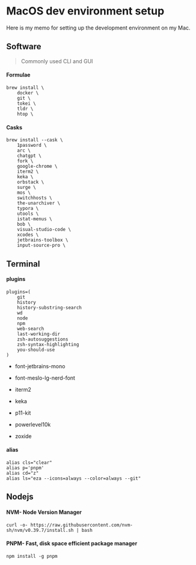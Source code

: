 # MacOS dev environment setup

Here is my memo for setting up the development environment on my Mac.

## Software

> Commonly used CLI and GUI

#### Formulae

```shell
brew install \
	docker \
	git \
	tokei \
	tldr \
	htop \
```

#### Casks

```shell
brew install --cask \
	1password \
	arc \
	chatgpt \
	fork \
	google-chrome \
	iterm2 \
	keka \
	orbstack \
	surge \
	mos \
	switchhosts \
	the-unarchiver \
	typora \
	utools \
	istat-menus \
	bob \
	visual-studio-code \
	xcodes \
	jetbrains-toolbox \
	input-source-pro \
```

## Terminal

#### plugins

```shell
plugins=(
	git 
	history 
	history-substring-search 
	wd 
	node 
	npm 
	web-search 
	last-working-dir  
	zsh-autosuggestions  
	zsh-syntax-highlighting 
	you-should-use
)
```

- font-jetbrains-mono

- font-meslo-lg-nerd-font

- iterm2

- keka

- p11-kit

- powerlevel10k

- zoxide

#### alias

```shell
alias cls="clear"
alias p='pnpm'
alias cd="z"
alias ls="eza --icons=always --color=always --git"
```

## Nodejs

#### NVM- Node Version Manager

```shell
curl -o- https://raw.githubusercontent.com/nvm-sh/nvm/v0.39.7/install.sh | bash
```

#### PNPM- Fast, disk space efficient package manager

```shell
npm install -g pnpm
```

